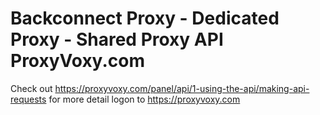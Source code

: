 # Backconnect Proxy - Dedicated Proxy - Shared Proxy API ProxyVoxy.com

Check out https://proxyvoxy.com/panel/api/1-using-the-api/making-api-requests
for more detail logon to https://proxyvoxy.com
